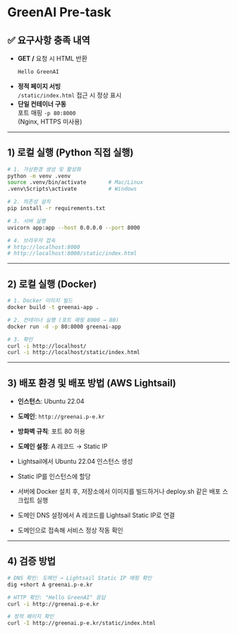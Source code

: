 # GreenAI Pre-task

## ✅ 요구사항 충족 내역
- **GET /** 요청 시 HTML 반환  
  ```html
  Hello GreenAI
  ```
- **정적 페이지 서빙**  
  `/static/index.html` 접근 시 정상 표시
- **단일 컨테이너 구동**  
  포트 매핑 `-p 80:8000`  
  (Nginx, HTTPS 미사용)

***

## 1) 로컬 실행 (Python 직접 실행)
```bash
# 1. 가상환경 생성 및 활성화
python -m venv .venv
source .venv/bin/activate       # Mac/Linux
.venv\Scripts\activate          # Windows

# 2. 의존성 설치
pip install -r requirements.txt

# 3. 서버 실행
uvicorn app:app --host 0.0.0.0 --port 8000

# 4. 브라우저 접속
# http://localhost:8000
# http://localhost:8000/static/index.html
```

***

## 2) 로컬 실행 (Docker)
```bash
# 1. Docker 이미지 빌드
docker build -t greenai-app .

# 2. 컨테이너 실행 (포트 매핑 8000 → 80)
docker run -d -p 80:8000 greenai-app

# 3. 확인
curl -i http://localhost/
curl -i http://localhost/static/index.html
```

***

## 3) 배포 환경 및 배포 방법 (AWS Lightsail)
- **인스턴스**: Ubuntu 22.04  
- **도메인**: `http://greenai.p-e.kr`
- **방화벽 규칙**: 포트 80 허용  
- **도메인 설정**: A 레코드 → Static IP

- Lightsail에서 Ubuntu 22.04 인스턴스 생성
- Static IP를 인스턴스에 할당
- 서버에 Docker 설치 후, 저장소에서 이미지를 빌드하거나 deploy.sh 같은 배포 스크립트 실행
- 도메인 DNS 설정에서 A 레코드를 Lightsail Static IP로 연결
- 도메인으로 접속해 서비스 정상 작동 확인

***

## 4) 검증 방법
```bash
# DNS 확인: 도메인 → Lightsail Static IP 매핑 확인
dig +short A greenai.p-e.kr

# HTTP 확인: "Hello GreenAI" 응답
curl -i http://greenai.p-e.kr

# 정적 페이지 확인
curl -I http://greenai.p-e.kr/static/index.html
```
